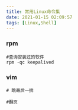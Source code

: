 ```yaml
---
title: 常用Linux命令集
date: 2021-01-15 02:09:57
tags: [Linux,Shell]
---
```


### rpm

```shell
#查询安装过的软件
rpm -qc keepalived
```



### vim

```shell
# 跳最后一排

#翻页


```





